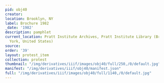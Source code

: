 ```yaml
---
pid: obj40
creator: 
location: Brooklyn, NY
label: Brochure 1982
_date: '1982'
description: pamphlet
current_location: Pratt Institute Archives, Pratt Institute Library (Brooklyn, New
  York, United States)
source: 
order: '39'
layout: protest_item
collection: protest
thumbnail: "/img/derivatives/iiif/images/obj40/full/250,/0/default.jpg"
manifest: "/img/derivatives/iiif/obj40/manifest.json"
full: "/img/derivatives/iiif/images/obj40/full/1140,/0/default.jpg"
---
```

